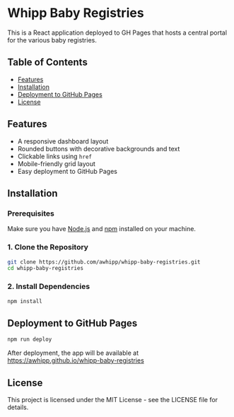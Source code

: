 # Whipp Baby Registries

This is a React application deployed to GH Pages that hosts a central portal for the various baby registries.

## Table of Contents

- [Features](#features)
- [Installation](#installation)
- [Deployment to GitHub Pages](#deployment-to-github-pages)
- [License](#license)

## Features

- A responsive dashboard layout
- Rounded buttons with decorative backgrounds and text
- Clickable links using `href`
- Mobile-friendly grid layout
- Easy deployment to GitHub Pages

## Installation

### Prerequisites

Make sure you have [Node.js](https://nodejs.org/) and [npm](https://www.npmjs.com/) installed on your machine.

### 1. Clone the Repository

```bash
git clone https://github.com/awhipp/whipp-baby-registries.git
cd whipp-baby-registries
```

### 2. Install Dependencies

```bash
npm install
```

## Deployment to GitHub Pages

```bash
npm run deploy
```

After deployment, the app will be available at https://awhipp.github.io/whipp-baby-registries

## License

This project is licensed under the MIT License - see the LICENSE file for details.
